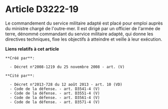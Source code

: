 # Article D3222-19

Le commandement du service militaire adapté est placé pour emploi auprès du ministre chargé de l'outre-mer. Il est dirigé par
un officier de l'armée de terre, dénommé commandant du service militaire adapté, qui donne les directives techniques, fixe
les objectifs à atteindre et veille à leur exécution.

**Liens relatifs à cet article**

	**Créé par**:

	  - Décret n°2008-1219 du 25 novembre 2008 - art. (V)

	**Cité par**:

	  - Décret n°2013-728 du 12 août 2013 - art. 10 (VD)
	  - Code de la défense. - art. D3541-4 (V)
	  - Code de la défense. - art. D3551-4 (V)
	  - Code de la défense. - art. D3561-4 (V)
	  - Code de la défense. - art. D3571-4 (V)
